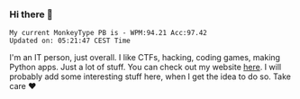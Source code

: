 ### Hi there 👋
<!-- PB START -->
```
My current MonkeyType PB is - WPM:94.21 Acc:97.42
Updated on: 05:21:47 CEST Time
```
<!-- PB END -->
I'm an IT person, just overall. I like CTFs, hacking, coding games, making Python apps. Just a lot of stuff.
You can check out my website [here](https://skill3472.github.io/).
I will probably add some interesting stuff here, when I get the idea to do so. Take care ❤️
